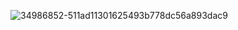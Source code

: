 ![34986852-511ad11301625493b778dc56a893dac9](https://user-images.githubusercontent.com/104586736/205413852-ade9edf8-8056-4721-99fe-61018c796bac.png)
